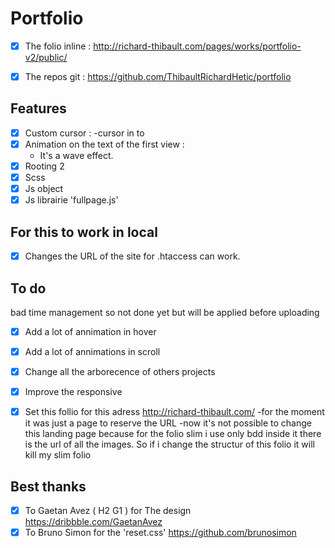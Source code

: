 # Portfolio

- [x] The folio inline :
    http://richard-thibault.com/pages/works/portfolio-v2/public/

- [x] The repos git :
    https://github.com/ThibaultRichardHetic/portfolio


## Features

- [x] Custom cursor :
    -cursor in to 
- [x] Animation on the text of the first view :
    - It's a wave effect.
- [x] Rooting 2
- [x] Scss
- [x] Js object
- [x] Js librairie 'fullpage.js'

## For this to work in local

- [x] Changes the URL of the site for .htaccess can work.


## To do 

bad time management so not done yet but will be applied before uploading

- [x] Add a lot of annimation in hover

- [x] Add a lot of annimations in scroll

- [x] Change all the arborecence of others projects 

- [x] Improve the responsive

- [x] Set this follio for this adress http://richard-thibault.com/
  -for the moment it was just a page to reserve the URL 
  -now it's not possible to change this landing page because for the folio slim i use only bdd inside it there is the url of all the images. So if i change the structur of this folio it will kill my slim folio 

## Best thanks
  - [x] To Gaetan Avez ( H2 G1 ) for The design 
      https://dribbble.com/GaetanAvez
  - [x] To Bruno Simon for the 'reset.css'
     https://github.com/brunosimon